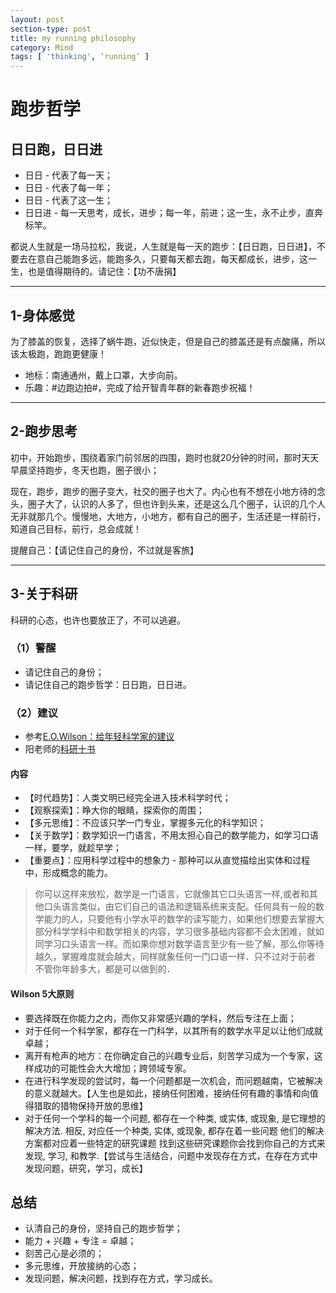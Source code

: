 ```yaml
---
layout: post
section-type: post
title: my running philosophy
category: Mind
tags: [ 'thinking', ‘running’ ]
---
```

# 跑步哲学

## 日日跑，日日进

* 日日 - 代表了每一天；
* 日日 - 代表了每一年；
* 日日 - 代表了这一生；
* 日日进 - 每一天思考，成长，进步；每一年，前进；这一生，永不止步，直奔标竿。

都说人生就是一场马拉松，我说，人生就是每一天的跑步：【日日跑，日日进】，不要去在意自己能跑多远，能跑多久，只要每天都去跑，每天都成长，进步，这一生，也是值得期待的。请记住：【功不唐捐】

***

## 1-身体感觉

为了膝盖的恢复，选择了蜗牛跑，近似快走，但是自己的膝盖还是有点酸痛，所以该太极跑，跑跑更健康！

* 地标：南通通州，戴上口罩，大步向前。
* 乐趣：#边跑边拍#，完成了给开智青年群的新春跑步祝福！

***

## 2-跑步思考

初中，开始跑步，围绕着家门前邻居的四围，跑时也就20分钟的时间，那时天天早晨坚持跑步，冬天也跑，圈子很小；

现在，跑步，跑步的圈子变大，社交的圈子也大了。内心也有不想在小地方待的念头，圈子大了，认识的人多了，但也许到头来，还是这么几个圈子，认识的几个人无非就那几个。慢慢地，大地方，小地方，都有自己的圈子，生活还是一样前行，知道自己目标，前行，总会成就！

提醒自己：【请记住自己的身份，不过就是客旅】

***

## 3-关于科研

科研的心态，也许也要放正了，不可以逃避。

### （1）警醒

* 请记住自己的身份；
* 请记住自己的跑步哲学：日日跑，日日进。

### （2）建议

* 参考[E.O.Wilson：给年轻科学家的建议](http://www.ted.com/talks/e_o_wilson_advice_to_young_scientists?language=zh-tw)
* 阳老师的[科研十书](http://www.yangzhiping.com/psy/research-ten-book.html)

#### 内容

* 【时代趋势】：人类文明已经完全进入技术科学时代；
* 【观察探索】：睁大你的眼睛，探索你的周围；
* 【多元思维】：不应该只学一门专业，掌握多元化的科学知识；
* 【关于数学】：数学知识一门语言，不用太担心自己的数学能力，如学习口语一样，要学，就趁早学；
* 【重要点】：应用科学过程中的想象力 - 那种可以从直觉描绘出实体和过程中，形成概念的能力。

> 你可以这样来放松，数学是一门语言，它就像其它口头语言一样,或者和其他口头语言类似，由它们自己的语法和逻辑系统来支配。任何具有一般的数学能力的人，只要他有小学水平的数学的读写能力，如果他们想要去掌握大部分科学学科中和数学相关的内容，学习很多基础内容都不会太困难，就如同学习口头语言一样。而如果你想对数学语言至少有一些了解，那么你等待越久，掌握难度就会越大，同样就象任何一门口语一样．只不过对于前者 不管你年龄多大，都是可以做到的．


#### Wilson 5大原则

* 要选择既在你能力之内，而你又非常感兴趣的学科，然后专注在上面；
* 对于任何一个科学家，都存在一门科学，以其所有的数学水平足以让他们成就卓越；
* 离开有枪声的地方：在你确定自己的兴趣专业后，刻苦学习成为一个专家，这样成功的可能性会大大增加；跨领域专家。
* 在进行科学发现的尝试时，每一个问题都是一次机会，而问题越南，它被解决的意义就越大。【人生也是如此，接纳任何困难，接纳任何有趣的事情和向值得猎取的猎物保持开放的思维】
* 对于任何一个学科的每一个问题, 都存在一个种类, 或实体, 或现象, 是它理想的解决方法. 相反, 对应任一个种类, 实体, 或现象, 都存在着一些问题 他们的解决方案都对应着一些特定的研究课题 找到这些研究课题你会找到你自己的方式来发现, 学习, 和教学.【尝试与生活结合，问题中发现存在方式，在存在方式中发现问题，研究，学习，成长】


## 总结

* 认清自己的身份，坚持自己的跑步哲学；
* 能力 + 兴趣 + 专注 = 卓越；
* 刻苦己心是必须的；
* 多元思维，开放接纳的心态；
* 发现问题，解决问题，找到存在方式，学习成长。
